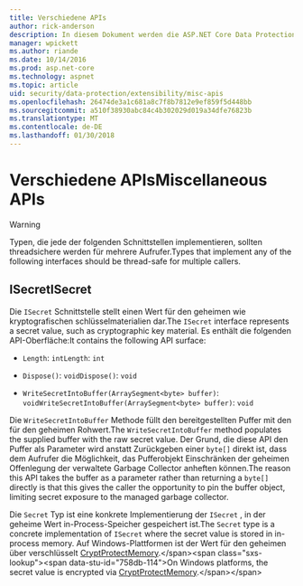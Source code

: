 ```yaml
---
title: Verschiedene APIs
author: rick-anderson
description: In diesem Dokument werden die ASP.NET Core Data Protection ISecret-Schnittstelle.
manager: wpickett
ms.author: riande
ms.date: 10/14/2016
ms.prod: asp.net-core
ms.technology: aspnet
ms.topic: article
uid: security/data-protection/extensibility/misc-apis
ms.openlocfilehash: 26474de3a1c681a8c7f8b7812e9ef859f5d448bb
ms.sourcegitcommit: a510f38930abc84c4b302029d019a34dfe76823b
ms.translationtype: MT
ms.contentlocale: de-DE
ms.lasthandoff: 01/30/2018
---
```

# <a name="miscellaneous-apis"></a><span data-ttu-id="758db-103">Verschiedene APIs</span><span class="sxs-lookup"><span data-stu-id="758db-103">Miscellaneous APIs</span></span>

<a name="data-protection-extensibility-mics-apis"></a>

>[!WARNING]
> <span data-ttu-id="758db-104">Typen, die jede der folgenden Schnittstellen implementieren, sollten threadsichere werden für mehrere Aufrufer.</span><span class="sxs-lookup"><span data-stu-id="758db-104">Types that implement any of the following interfaces should be thread-safe for multiple callers.</span></span>

## <a name="isecret"></a><span data-ttu-id="758db-105">ISecret</span><span class="sxs-lookup"><span data-stu-id="758db-105">ISecret</span></span>

<span data-ttu-id="758db-106">Die `ISecret` Schnittstelle stellt einen Wert für den geheimen wie kryptografischen schlüsselmaterialien dar.</span><span class="sxs-lookup"><span data-stu-id="758db-106">The `ISecret` interface represents a secret value, such as cryptographic key material.</span></span> <span data-ttu-id="758db-107">Es enthält die folgenden API-Oberfläche:</span><span class="sxs-lookup"><span data-stu-id="758db-107">It contains the following API surface:</span></span>

* <span data-ttu-id="758db-108">`Length`: `int`</span><span class="sxs-lookup"><span data-stu-id="758db-108">`Length`: `int`</span></span>

* <span data-ttu-id="758db-109">`Dispose()`: `void`</span><span class="sxs-lookup"><span data-stu-id="758db-109">`Dispose()`: `void`</span></span>

* <span data-ttu-id="758db-110">`WriteSecretIntoBuffer(ArraySegment<byte> buffer)`: `void`</span><span class="sxs-lookup"><span data-stu-id="758db-110">`WriteSecretIntoBuffer(ArraySegment<byte> buffer)`: `void`</span></span>

<span data-ttu-id="758db-111">Die `WriteSecretIntoBuffer` Methode füllt den bereitgestellten Puffer mit den für den geheimen Rohwert.</span><span class="sxs-lookup"><span data-stu-id="758db-111">The `WriteSecretIntoBuffer` method populates the supplied buffer with the raw secret value.</span></span> <span data-ttu-id="758db-112">Der Grund, die diese API den Puffer als Parameter wird anstatt Zurückgeben einer `byte[]` direkt ist, dass dem Aufrufer die Möglichkeit, das Pufferobjekt Einschränken der geheimen Offenlegung der verwaltete Garbage Collector anheften können.</span><span class="sxs-lookup"><span data-stu-id="758db-112">The reason this API takes the buffer as a parameter rather than returning a `byte[]` directly is that this gives the caller the opportunity to pin the buffer object, limiting secret exposure to the managed garbage collector.</span></span>

<span data-ttu-id="758db-113">Die `Secret` Typ ist eine konkrete Implementierung der `ISecret` , in der geheime Wert in-Process-Speicher gespeichert ist.</span><span class="sxs-lookup"><span data-stu-id="758db-113">The `Secret` type is a concrete implementation of `ISecret` where the secret value is stored in in-process memory.</span></span> <span data-ttu-id="758db-114">Auf Windows-Plattformen ist der Wert für den geheimen über verschlüsselt [CryptProtectMemory](https://msdn.microsoft.com/library/windows/desktop/aa380262(v=vs.85).aspx).</span><span class="sxs-lookup"><span data-stu-id="758db-114">On Windows platforms, the secret value is encrypted via [CryptProtectMemory](https://msdn.microsoft.com/library/windows/desktop/aa380262(v=vs.85).aspx).</span></span>

